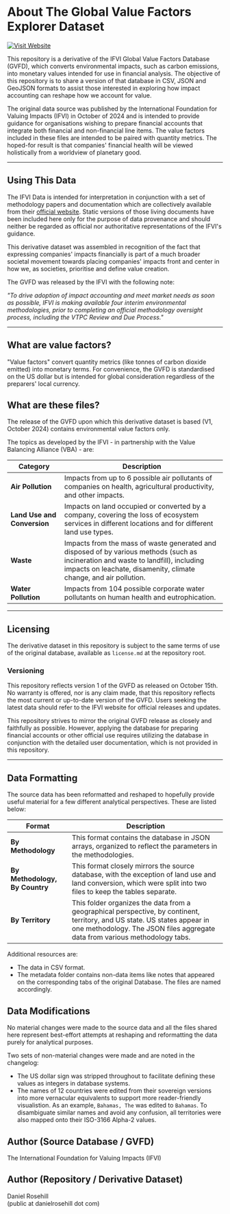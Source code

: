 # About The Global Value Factors Explorer Dataset

[![Visit Website](https://img.shields.io/badge/Visit%20Website-blue)](https://gvfd-analysis.bydanielrosehill.com/)

This repository is a derivative of the IFVI Global Value Factors Database (GVFD), which converts environmental impacts, such as carbon emissions, into monetary values intended for use in financial analysis. The objective of this repository is to share a version of that database in CSV, JSON and GeoJSON formats to assist those interested in exploring how impact accounting can reshape how we account for value.

The original data source was published by the International Foundation for Valuing Impacts (IFVI) in October of 2024 and is intended to provide guidance for organisations wishing to prepare financial accounts that integrate both financial and non-financial line items. The value factors included in these files are intended to be paired with quantity metrics. The hoped-for result is that companies' financial health will be viewed holistically from a worldview of planetary good.

---

## Using This Data

The IFVI Data is intended for interpretation in conjunction with a set of methodology papers and documentation which are collectively available from their [official website](https://www.ifvi.org). Static versions of those living documents have been included here only for the purpose of data provenance and should neither be regarded as official nor authoritative representations of the IFVI's guidance.

This derivative dataset was assembled in recognition of the fact that expressing companies' impacts financially is part of a much broader societal movement towards placing companies' impacts front and center in how we, as societies, prioritise and define value creation. 

The GVFD was released by the IFVI with the following note:

*"To drive adoption of impact accounting and meet market needs as soon as possible, IFVI is making available four interim environmental methodologies, prior to completing an official methodology oversight process, including the VTPC Review and Due Process."*
 
 ---

## What are value factors?

"Value factors" convert quantity metrics (like tonnes of carbon dioxide emitted) into monetary terms. For convenience, the GVFD is standardised on the US dollar but is intended for global consideration regardless of the preparers' local currency. 

## What are these files?

The release of the GVFD upon which this derivative dataset is based (V1, October 2024) contains environmental value factors only. 

 The topics as developed by the IFVI - in partnership with the Value Balancing Alliance (VBA) - are:

 | Category                 | Description                                                                                                                              |
|--------------------------|------------------------------------------------------------------------------------------------------------------------------------------|
| **Air Pollution**         | Impacts from up to 6 possible air pollutants of companies on health, agricultural productivity, and other impacts.                       |
| **Land Use and Conversion**| Impacts on land occupied or converted by a company, covering the loss of ecosystem services in different locations and for different land use types. |
| **Waste**                 | Impacts from the mass of waste generated and disposed of by various methods (such as incineration and waste to landfill), including impacts on leachate, disamenity, climate change, and air pollution. |
| **Water Pollution**       | Impacts from 104 possible corporate water pollutants on human health and eutrophication.                                                 |

---
 
 ## Licensing

The derivative dataset in this repository is subject to the same terms of use of the original database, available as `license.md` at the repository root. 

### Versioning

This repository reflects version 1 of the GVFD as released on October 15th. No warranty is offered, nor is any claim made, that this repository reflects the most current or up-to-date version of the GVFD. Users seeking the latest data should refer to the IFVI website for official releases and updates.

This repository strives to mirror the original GVFD release as closely and faithfully as possible. However, applying the database for preparing financial accounts or other official use requires utilizing the database in conjunction with the detailed user documentation, which is not provided in this repository.

 ---

 ## Data Formatting

 The source data has been reformatted and reshaped to hopefully provide useful material for a few different analytical perspectives. These are listed below:
 
| **Format**                  | **Description**                                                                                                                                                                                               |
|-----------------------------|---------------------------------------------------------------------------------------------------------------------------------------------------------------------------------------------------------------|
| **By Methodology**           | This format contains the database in JSON arrays, organized to reflect the parameters in the methodologies.                                                                                                   |
| **By Methodology, By Country** | This format closely mirrors the source database, with the exception of land use and land conversion, which were split into two files to keep the tables separate.                                             |
| **By Territory**             | This folder organizes the data from a geographical perspective, by continent, territory, and US state. US states appear in one methodology. The JSON files aggregate data from various methodology tabs. |

Additional resources are:

- The data in CSV format.
- The metadata folder contains non-data items like notes that appeared on the corresponding tabs of the original Database. The files are named accordingly.

## Data Modifications

No material changes were made to the source data and all the files shared here represent best-effort attempts at reshaping and reformatting the data purely for analytical purposes.

Two sets of non-material changes were made and are noted in the changelog:

- The US dollar sign was stripped throughout to facilitate defining these values as integers in database systems. 
- The names of 12 countries were edited from their sovereign versions into more vernacular equivalents to support more reader-friendly visualistion. As an example, `Bahamas, The` was edited to `Bahamas`. To disambiguate similar names and avoid any confusion, all territories were also mapped onto their ISO-3166 Alpha-2 values.

## Author (Source Database / GVFD)

The International Foundation for Valuing Impacts (IFVI)

## Author (Repository / Derivative Dataset)

Daniel Rosehill  
(public at danielrosehill dot com)